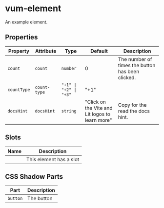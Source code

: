 # vum-element

An example element.

## Properties

| Property    | Attribute    | Type                   | Default                                         | Description                                      |
|-------------|--------------|------------------------|-------------------------------------------------|--------------------------------------------------|
| `count`     | `count`      | `number`               | 0                                               | The number of times the button has been clicked. |
| `countType` | `count-type` | `"+1" \| "+2" \| "+3"` | "+1"                                            |                                                  |
| `docsHint`  | `docsHint`   | `string`               | "Click on the Vite and Lit logos to learn more" | Copy for the read the docs hint.                 |

## Slots

| Name | Description             |
|------|-------------------------|
|      | This element has a slot |

## CSS Shadow Parts

| Part     | Description |
|----------|-------------|
| `button` | The button  |
